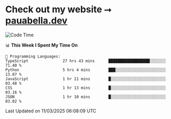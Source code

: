 # Check out my website ⭢ [pauabella.dev](https://pauabella.dev)

<!--START_SECTION:waka-->
![Code Time](http://img.shields.io/badge/Code%20Time-4%2C185%20hrs%2023%20mins-blue)

📊 **This Week I Spent My Time On** 

```text
💬 Programming Languages: 
TypeScript               27 hrs 43 mins      ██████████████████░░░░░░░   71.40 % 
Python                   5 hrs 4 mins        ███░░░░░░░░░░░░░░░░░░░░░░   13.07 % 
JavaScript               1 hr 21 mins        █░░░░░░░░░░░░░░░░░░░░░░░░   03.48 % 
CSS                      1 hr 13 mins        █░░░░░░░░░░░░░░░░░░░░░░░░   03.16 % 
JSON                     1 hr 10 mins        █░░░░░░░░░░░░░░░░░░░░░░░░   03.02 % 
```


 Last Updated on 11/03/2025 06:08:09 UTC
<!--END_SECTION:waka-->
